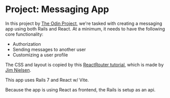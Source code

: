 # Project: Messaging App 

In this project by [The Odin Project](https://www.theodinproject.com), we're tasked with creating a messaging app using both Rails and React. At a minimum, it needs to have the following core functionality:

* Authorization
* Sending messages to another user
* Customizing a user profile

The CSS and layout is copied by this [ReactRouter tutorial](https://reactrouter.com/en/main/start/tutorial#adding-a-router), which is made by [Jim Nielsen](https://blog.jim-nielsen.com/).

This app uses Rails 7 and React w/ Vite.

Because the app is using React as frontend, the Rails is setup as an api.
